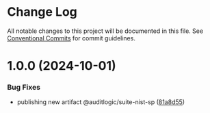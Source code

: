 # Change Log

All notable changes to this project will be documented in this file.
See [Conventional Commits](https://conventionalcommits.org) for commit guidelines.

# 1.0.0 (2024-10-01)


### Bug Fixes

* publishing new artifact @auditlogic/suite-nist-sp ([81a8d55](https://github.com/auditlogic/suite/commit/81a8d553d16707ce3cd27a6aab3772b1b9be1d73))
